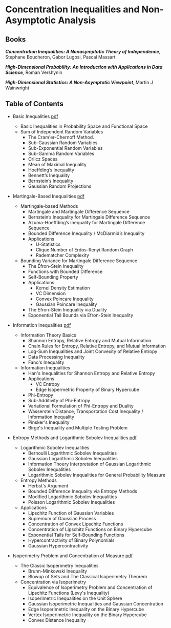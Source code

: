 # Concentration Inequalities and Non-Asymptotic Analysis

## Books

***Concentration Inequalities: A Nonasymptotic Theory of Independence***, Stephane Boucheron, Gabor Lugosi, Pascal Massart

***High-Dimensional Probability: An Introduction with Applications in Data Science***, Roman Vershynin

***High-Dimensional Statistics: A Non-Asymptotic Viewpoint***, Martin J Wainwright

## Table of Contents

- Basic Inequalities  [pdf](./Ineq_1_Basic_Inequality.pdf)
  	- Basic Inequalities in Probability Space and Functional Space
	- Sum of Independent Random Variables
		- The Cram\'er-Chernoff Method.
		- Sub-Gaussian Random Variables
		- Sub-Exponential Random Variables
		- Sub-Gamma Random Variables
		- Orlicz Spaces
		- Mean of Maximal Inequality
		- Hoeffding’s Inequality
		- Bennett’s Inequality
		- Bernstein’s Inequality
		- Gaussian Random Projections

- Martingale-Based Inequalities [pdf](./Ineq_2_Martingale_Methods.pdf)
	- Martingale-based Methods
		- Martingale and Martingale Difference Sequence
		- Bernstein’s Inequality for Martingale Difference Sequence
		- Azuma-Hoeffding’s Inequality for Martingale Difference Sequence
		- Bounded Difference Inequality / McDiarmid’s Inequality
		- Applications
			- U-Statistics
			- Clique Number of Erdos-Renyi Random Graph
			- Radematcher Complexity
	- Bounding Variance for Martingale Difference Sequence
		- The Efron-Stein Inequality
		- Functions with Bounded Difference
		- Self-Bounding Property
		- Applications
			- Kernel Density Estimation
			- VC Dimension
			- Convex Poincare Inequality 
			- Gaussian Poincare Inequality
		- The Efron-Stein Inequality via Duality
		- Exponential Tail Bounds via Efron-Stein Inequality

- Information Inequalities [pdf](./Ineq_3_Information_Inequality.pdf)
	- Information Theory Basics
		- Shannon Entropy, Relative Entropy and Mutual Information
		- Chain Rules for Entropy, Relative Entropy, and Mutual Information
		- Log-Sum Inequalities and Joint Convexity of Relative Entropy
		- Data Processing Inequality
		- Fano's Inequality
	- Information Inequalities
		- Han's Inequalities for Shannon Entropy and Relative Entropy
		- Applications
			- VC Entropy
			- Edge Isopermetric Property of Binary Hypercube 
		- Phi-Entropy
		- Sub-Additivity of Phi-Entropy
		- Variational Formulation of Phi-Entropy and Duality
		- Wasserstein Distance, Transportation Cost Inequality / Information Inequality
		- Pinsker's Inequality
		- Birge's Inequality and Multiple Testing Problem

- Entropy Methods and Logarithmic Sobolev Inequalities [pdf](./Ineq_4_Entropy_Methods.pdf)
	- Logarithmic Sobolev Inequalities
		- Bernoulli Logarithmic Sobolev Inequalities
		- Gaussian Logarithmic Sobolev Inequalities
		- Information Thoery Interpretation of Gaussian Logarithmic Sobolev Inequalities
		- Logarithmic Sobolev Inequalities for General Probability Measure
	- Entropy Methods
		- Herbst's Argument
		- Bounded Difference Inequality via Entropy Methods
		- Modified Logarithmic Sobolev Inequalities
		- Poisson Logarithmic Sobolev Inequalities
	- Applications
		- Lipschitz Function of Gaussian Variables
		- Supremum of Gaussian Process
		- Concentration of Convex Lipschitz Functions
		- Concentration of Lipschitz Functions on Binary Hypercube 
		- Exponential Tails for Self-Bounding Functions
		- Hypercontractivity of Binary Polynomials
		- Gaussian Hypercontractivity

- Isoperimetry Problem and Concentration of Measure [pdf](./Ineq_5_Concentration_Isoperimetry.pdf)
	- The Classic Isoperimetry Inequalities
		- Brunn-Minkowski Inequality
		- Blowup of Sets and The Classical Isoperimetry Theorem
	- Concentration via Isoperimetry
		- Equivalence of Isoperimetry Problem and Concentration of Lipschitz Functions (Levy's Inequality)
		- Isoperimetric Inequalities on the Unit Sphere 
		- Gaussian Isoperimetric Inequalities and Gaussian Concentration
		- Edge Isoperimetric Inequality on the Binary Hypercube
		- Vertex Isoperimetric Inequality on the Binary Hypercube
		- Convex Distance Inequality
 

